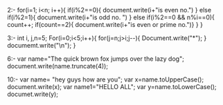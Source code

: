2:- for(i=1; i<n; i++){
if(i%2==0){
document.write(i+"is even no.")
}
else if(i%2=1){ 
document.write(i+"is odd no. ")
}
else if(i%2==0 && n%i==0){
count++;
if(count==2){
document.write(i+"is even or prime no.")}
}
}

3:- int i, j,n=5;
 For(i=0;i<5;i++){
for(j=n;j>i;j--){
Document.write("*");
}
documemt.write("\n");
}

6:- var name="The quick brown fox jumps over the lazy dog";
document.write(name.truncate(4));

10:- var name= "hey guys how are you";
var x=name.toUpperCase();
document.write(x);
var name1="HELLO ALL";
var y=name.toLowerCase();
documet.write(y);
